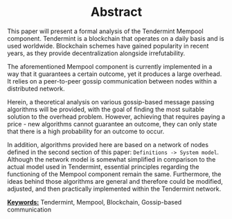<div align='center'> 
	<h1>Abstract</h1>
</div>

This paper will present a formal analysis of the Tendermint Mempool component. Tendermint is a blockchain that operates on a daily basis and is used worldwide. Blockchain schemes have gained popularity in recent years, as they provide decentralization alongside irrefutability.  

The aforementioned Mempool component is currently implemented in a way that it guarantees a certain outcome, yet it produces a large overhead. It relies on a peer-to-peer gossip communication between nodes within a distributed network. 

Herein, a theoretical analysis on various gossip-based message passing algorithms will be provided, with the goal of finding the most suitable solution to the overhead problem. However, achieving that requires paying a price - new algorithms cannot guarantee an outcome, they can only state that there is a high probability for an outcome to occur.

In addition, algorithms provided here are based on a network of nodes defined in the second section of this paper: `Definitions -> System model`. Although the network model is somewhat simplified  in comparison to the actual model used in Tendermint,
essential principles regarding the functioning of the Mempool  component remain the same. Furthermore, the ideas behind those algorithms are general and therefore could be modified, adjusted, and then practically implemented within the Tendermint network.

<u>**Keywords:**</u> Tendermint, Mempool, Blockchain, Gossip-based communication

<!--stackedit_data:
eyJoaXN0b3J5IjpbNDQzNjUyMDEyLC05MzgyMTA1NDYsOTg0OD
AzMjUzLC0xMjE5NzgwMTk2LC0yMDY3NjM5NDQyLC00NDk1OTY5
MzIsMTcxODg3MTQxMywtMTc0OTA0MDcwOSwtMTQ2NjA5Njg2My
wtMTI2MzMwNDA2LDEzMTg2MjQ1MTAsLTkyMDE0MDgwOSwxMjM4
MjIwMjgxLC0xMjcwNDIxNDgyLDk2OTYxNjQ4OCwxODY2NjA4NT
E4LDE3NzIzMTk3OTUsNDgxMzE5NTk3LDcyNTI1MDQ1OSwtMTAz
ODc3MzIzN119
-->